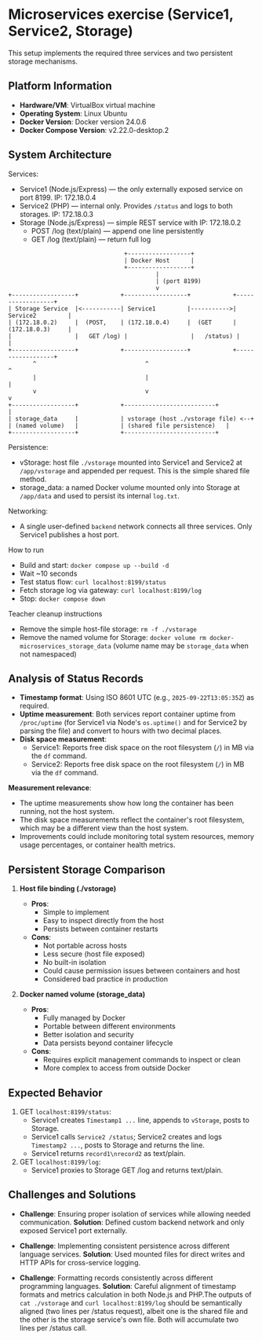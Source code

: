 # Microservices exercise (Service1, Service2, Storage)

This setup implements the required three services and two persistent storage mechanisms.

## Platform Information
- **Hardware/VM**: VirtualBox virtual machine
- **Operating System**: Linux Ubuntu
- **Docker Version**: Docker version 24.0.6
- **Docker Compose Version**: v2.22.0-desktop.2

## System Architecture

Services:
- Service1 (Node.js/Express) — the only externally exposed service on port 8199. IP: 172.18.0.4
- Service2 (PHP) — internal only. Provides `/status` and logs to both storages. IP: 172.18.0.3
- Storage (Node.js/Express) — simple REST service with IP: 172.18.0.2
  - POST /log (text/plain) — append one line persistently
  - GET /log (text/plain) — return full log

```
                                 +------------------+
                                 | Docker Host      |
                                 +------------------+
                                          |
                                          | (port 8199)
                                          v
+------------------+            +------------------+            +------------------+
| Storage Service  |<-----------| Service1         |----------->| Service2         |
| (172.18.0.2)     |  (POST,    | (172.18.0.4)     |  (GET      | (172.18.0.3)     |
|                  |   GET /log) |                  |   /status) |                  |
+------------------+            +------------------+            +------------------+
       ^                               ^                              ^
       |                               |                              |
       v                               v                              v
+------------------+            +--------------------------+          |
| storage_data     |            | vstorage (host ./vstorage file) <--+
| (named volume)   |            | (shared file persistence)   |
+------------------+            +--------------------------+
```

Persistence:
- vStorage: host file `./vstorage` mounted into Service1 and Service2 at `/app/vstorage` and appended per request. This is the simple shared file method.
- storage_data: a named Docker volume mounted only into Storage at `/app/data` and used to persist its internal `log.txt`.

Networking:
- A single user-defined `backend` network connects all three services. Only Service1 publishes a host port.

How to run
- Build and start: `docker compose up --build -d`
- Wait ~10 seconds
- Test status flow: `curl localhost:8199/status`
- Fetch storage log via gateway: `curl localhost:8199/log`
- Stop: `docker compose down`

Teacher cleanup instructions
- Remove the simple host-file storage: `rm -f ./vstorage`
- Remove the named volume for Storage: `docker volume rm docker-microservices_storage_data` (volume name may be `storage_data` when not namespaced)

## Analysis of Status Records
- **Timestamp format**: Using ISO 8601 UTC (e.g., `2025-09-22T13:05:35Z`) as required.
- **Uptime measurement**: Both services report container uptime from `/proc/uptime` (for Service1 via Node's `os.uptime()` and for Service2 by parsing the file) and convert to hours with two decimal places.
- **Disk space measurement**: 
  - Service1: Reports free disk space on the root filesystem (`/`) in MB via the `df` command.
  - Service2: Reports free disk space on the root filesystem (`/`) in MB via the `df` command.

**Measurement relevance**:
- The uptime measurements show how long the container has been running, not the host system.
- The disk space measurements reflect the container's root filesystem, which may be a different view than the host system.
- Improvements could include monitoring total system resources, memory usage percentages, or container health metrics.

## Persistent Storage Comparison

1. **Host file binding (./vstorage)** 
   - **Pros**: 
     - Simple to implement
     - Easy to inspect directly from the host
     - Persists between container restarts
   - **Cons**: 
     - Not portable across hosts
     - Less secure (host file exposed)
     - No built-in isolation 
     - Could cause permission issues between containers and host
     - Considered bad practice in production

2. **Docker named volume (storage_data)**
   - **Pros**: 
     - Fully managed by Docker
     - Portable between different environments
     - Better isolation and security
     - Data persists beyond container lifecycle
   - **Cons**: 
     - Requires explicit management commands to inspect or clean
     - More complex to access from outside Docker

## Expected Behavior
1. GET `localhost:8199/status`:
   - Service1 creates `Timestamp1 ...` line, appends to `vStorage`, posts to Storage.
   - Service1 calls `Service2 /status`; Service2 creates and logs `Timestamp2 ...`, posts to Storage and returns the line.
   - Service1 returns `record1\nrecord2` as text/plain.
2. GET `localhost:8199/log`:
   - Service1 proxies to Storage GET /log and returns text/plain.

## Challenges and Solutions
- **Challenge**: Ensuring proper isolation of services while allowing needed communication.
  **Solution**: Defined custom backend network and only exposed Service1 port externally.

- **Challenge**: Implementing consistent persistence across different language services.
  **Solution**: Used mounted files for direct writes and HTTP APIs for cross-service logging.

- **Challenge**: Formatting records consistently across different programming languages.
  **Solution**: Careful alignment of timestamp formats and metrics calculation in both Node.js and PHP.The outputs of `cat ./vstorage` and `curl localhost:8199/log` should be semantically aligned (two lines per /status request), albeit one is the shared file and the other is the storage service's own file. Both will accumulate two lines per /status call.
